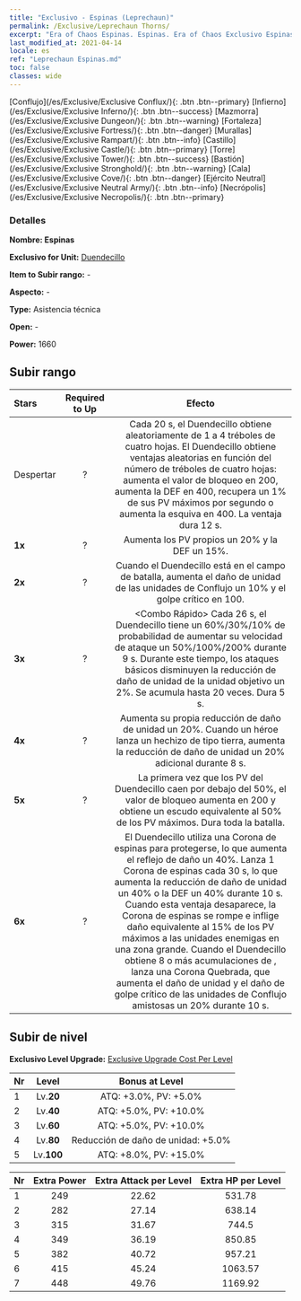 ```yaml
---
title: "Exclusivo - Espinas (Leprechaun)"
permalink: /Exclusive/Leprechaun Thorns/
excerpt: "Era of Chaos Espinas. Espinas. Era of Chaos Exclusivo Espinas. Duendecillo Exclusivo."
last_modified_at: 2021-04-14
locale: es
ref: "Leprechaun Espinas.md"
toc: false
classes: wide
---
```

 [Conflujo](/es/Exclusive/Exclusive Conflux/){: .btn .btn--primary} [Infierno](/es/Exclusive/Exclusive Inferno/){: .btn .btn--success} [Mazmorra](/es/Exclusive/Exclusive Dungeon/){: .btn .btn--warning} [Fortaleza](/es/Exclusive/Exclusive Fortress/){: .btn .btn--danger} [Murallas](/es/Exclusive/Exclusive Rampart/){: .btn .btn--info} [Castillo](/es/Exclusive/Exclusive Castle/){: .btn .btn--primary} [Torre](/es/Exclusive/Exclusive Tower/){: .btn .btn--success} [Bastión](/es/Exclusive/Exclusive Stronghold/){: .btn .btn--warning} [Cala](/es/Exclusive/Exclusive Cove/){: .btn .btn--danger} [Ejército Neutral](/es/Exclusive/Exclusive Neutral Army/){: .btn .btn--info} [Necrópolis](/es/Exclusive/Exclusive Necropolis/){: .btn .btn--primary} 

### Detalles
 **Nombre: Espinas** 

 **Exclusivo for Unit:** [Duendecillo](/es/units/Leprechaun/) 

 **Item to Subir rango:** -

 **Aspecto:** -

 **Type:** Asistencia técnica

 **Open:** -

 **Power:** 1660

## Subir rango

  |     Stars    |  Required to Up | Efecto |
  |:-------------|:---------------:|:---------------:|
  |  Despertar  | ? | <Dama de la Suerte> Cada 20 s, el Duendecillo obtiene aleatoriamente de 1 a 4 tréboles de cuatro hojas. El Duendecillo obtiene ventajas aleatorias en función del número de tréboles de cuatro hojas: aumenta el valor de bloqueo en 200, aumenta la DEF en 400, recupera un 1% de sus PV máximos por segundo o aumenta la esquiva en 400. La ventaja dura 12 s. |
  | **1x** <i class="fas fa-star"/> | ? | Aumenta los PV propios un 20% y la DEF un 15%. |
  | **2x** <i class="fas fa-star"/> | ? | Cuando el Duendecillo está en el campo de batalla, aumenta el daño de unidad de las unidades de Conflujo un 10% y el golpe crítico en 100. |
  | **3x** <i class="fas fa-star"/> | ? | <Combo Rápido> Cada 26 s, el Duendecillo tiene un 60%/30%/10% de probabilidad de aumentar su velocidad de ataque un 50%/100%/200% durante 9 s. Durante este tiempo, los ataques básicos disminuyen la reducción de daño de unidad de la unidad objetivo un 2%. Se acumula hasta 20 veces. Dura 5 s. |
  | **4x** <i class="fas fa-star"/> | ? | Aumenta su propia reducción de daño de unidad un 20%. Cuando un héroe lanza un hechizo de tipo tierra, aumenta la reducción de daño de unidad un 20% adicional durante 8 s. |
  | **5x** <i class="fas fa-star"/> | ? | La primera vez que los PV del Duendecillo caen por debajo del 50%, el valor de bloqueo aumenta en 200 y obtiene un escudo equivalente al 50% de los PV máximos. Dura toda la batalla. |
  | **6x** <i class="fas fa-star"/> | ? | <Corona de espinas> El Duendecillo utiliza una Corona de espinas para protegerse, lo que aumenta el reflejo de daño un 40%. Lanza 1 Corona de espinas cada 30 s, lo que aumenta la reducción de daño de unidad un 40% o la DEF un 40% durante 10 s. Cuando esta ventaja desaparece, la Corona de espinas se rompe e inflige daño equivalente al 15% de los PV máximos a las unidades enemigas en una zona grande. Cuando el Duendecillo obtiene 8 o más acumulaciones de <Fortuna>, lanza una Corona Quebrada, que aumenta el daño de unidad y el daño de golpe crítico de las unidades de Conflujo amistosas un 20% durante 10 s. |


## Subir de nivel
 **Exclusivo Level Upgrade:** [Exclusive Upgrade Cost Per Level](/Exclusive/ExclusiveUpgradeCostPerLevel/)

  |  Nr  |   Level  | Bonus at Level |
  |:-----|:--------:|:--------------:|
  | 1 | Lv.**20** | ATQ: +3.0%, PV: +5.0% |
  | 2 | Lv.**40** | ATQ: +5.0%, PV: +10.0% |
  | 3 | Lv.**60** | ATQ: +5.0%, PV: +10.0% |
  | 4 | Lv.**80** | Reducción de daño de unidad: +5.0% |
  | 5 | Lv.**100** | ATQ: +8.0%, PV: +15.0% |


  |  Nr  |  Extra Power | Extra Attack per Level | Extra HP per Level |
  |:-----|:--------:|:--------:|:--------:|
  | 1 | 249 | 22.62 | 531.78 |
  | 2 | 282 | 27.14 | 638.14 |
  | 3 | 315 | 31.67 | 744.5 |
  | 4 | 349 | 36.19 | 850.85 |
  | 5 | 382 | 40.72 | 957.21 |
  | 6 | 415 | 45.24 | 1063.57 |
  | 7 | 448 | 49.76 | 1169.92 |


